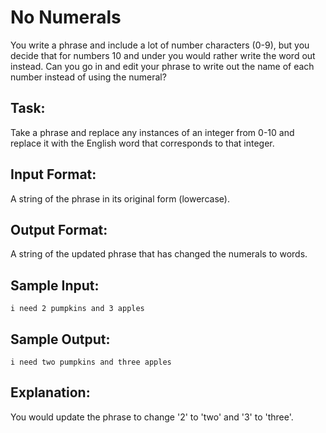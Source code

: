 # No Numerals  

You write a phrase and include a lot of number characters (0-9), but you decide that for numbers 10 and under you would rather write the word out instead. Can you go in and edit your phrase to write out the name of each number instead of using the numeral? 

## Task: 
Take a phrase and replace any instances of an integer from 0-10 and replace it with the English word that corresponds to that integer.

## Input Format: 
A string of the phrase in its original form (lowercase).

## Output Format: 
A string of the updated phrase that has changed the numerals to words.

## Sample Input: 
```
i need 2 pumpkins and 3 apples
```

## Sample Output: 
```
i need two pumpkins and three apples
```

## Explanation: 
You would update the phrase to change '2' to 'two' and '3' to 'three'.
